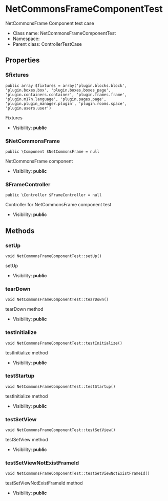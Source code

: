 NetCommonsFrameComponentTest
===============

NetCommonsFrame Component test case




* Class name: NetCommonsFrameComponentTest
* Namespace: 
* Parent class: ControllerTestCase





Properties
----------


### $fixtures

    public array $fixtures = array('plugin.blocks.block', 'plugin.boxes.box', 'plugin.boxes.boxes_page', 'plugin.containers.container', 'plugin.frames.frame', 'plugin.m17n.language', 'plugin.pages.page', 'plugin.plugin_manager.plugin', 'plugin.rooms.space', 'plugin.users.user')

Fixtures



* Visibility: **public**


### $NetCommonsFrame

    public \Component $NetCommonsFrame = null

NetCommonsFrame component



* Visibility: **public**


### $FrameController

    public \Controller $FrameController = null

Controller for NetCommonsFrame component test



* Visibility: **public**


Methods
-------


### setUp

    void NetCommonsFrameComponentTest::setUp()

setUp



* Visibility: **public**




### tearDown

    void NetCommonsFrameComponentTest::tearDown()

tearDown method



* Visibility: **public**




### testInitialize

    void NetCommonsFrameComponentTest::testInitialize()

testInitialize method



* Visibility: **public**




### testStartup

    void NetCommonsFrameComponentTest::testStartup()

testInitialize method



* Visibility: **public**




### testSetView

    void NetCommonsFrameComponentTest::testSetView()

testSetView method



* Visibility: **public**




### testSetViewNotExistFrameId

    void NetCommonsFrameComponentTest::testSetViewNotExistFrameId()

testSetViewNotExistFrameId method



* Visibility: **public**



